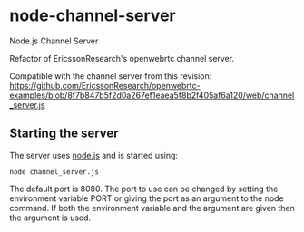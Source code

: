 # node-channel-server
Node.js Channel Server

Refactor of EricssonResearch's openwebrtc channel server.

Compatible with the channel server from this revision: 
https://github.com/EricssonResearch/openwebrtc-examples/blob/8f7b847b5f2d0a267ef1eaea5f8b2f405af6a120/web/channel_server.js

## Starting the server
The server uses [node.js](http://nodejs.org) and is started using:
```
node channel_server.js
```
The default port is 8080. The port to use can be changed by setting the environment variable PORT or giving the port as an argument to the node command. If both the environment variable and the argument are given then the argument is used.

